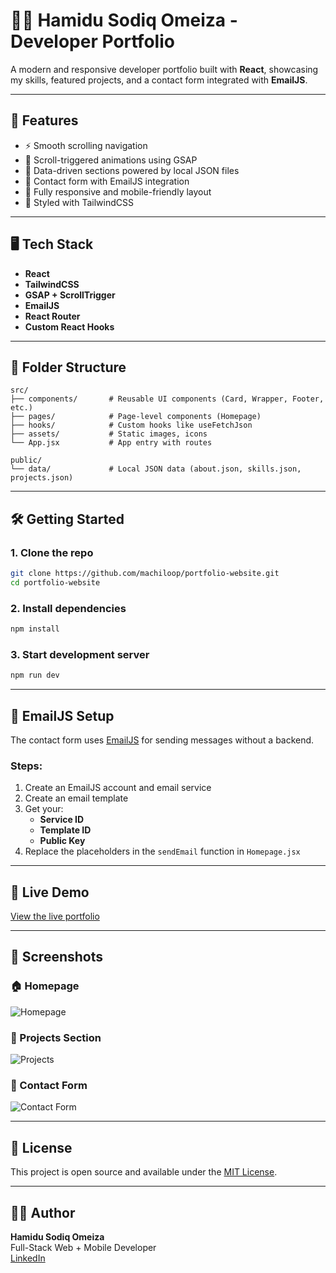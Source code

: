 # 🧑‍💻 Hamidu Sodiq Omeiza - Developer Portfolio

A modern and responsive developer portfolio built with **React**, showcasing my skills, featured projects, and a contact form integrated with **EmailJS**.

---

## 🚀 Features

- ⚡ Smooth scrolling navigation
- 💼 Scroll-triggered animations using GSAP
- 📂 Data-driven sections powered by local JSON files
- 📧 Contact form with EmailJS integration
- 📱 Fully responsive and mobile-friendly layout
- 🎨 Styled with TailwindCSS

---

## 🖥️ Tech Stack

- **React**
- **TailwindCSS**
- **GSAP + ScrollTrigger**
- **EmailJS**
- **React Router**
- **Custom React Hooks**

---

## 📁 Folder Structure

```
src/
├── components/       # Reusable UI components (Card, Wrapper, Footer, etc.)
├── pages/            # Page-level components (Homepage)
├── hooks/            # Custom hooks like useFetchJson
├── assets/           # Static images, icons
└── App.jsx           # App entry with routes

public/
└── data/             # Local JSON data (about.json, skills.json, projects.json)
```

---

## 🛠️ Getting Started

### 1. Clone the repo

```bash
git clone https://github.com/machiloop/portfolio-website.git
cd portfolio-website
```

### 2. Install dependencies

```bash
npm install
```

### 3. Start development server

```bash
npm run dev
```

---

## 🔐 EmailJS Setup

The contact form uses [EmailJS](https://www.emailjs.com) for sending messages without a backend.

### Steps:

1. Create an EmailJS account and email service
2. Create an email template
3. Get your:
   - **Service ID**
   - **Template ID**
   - **Public Key**
4. Replace the placeholders in the `sendEmail` function in `Homepage.jsx`

---

## 🔗 Live Demo

[View the live portfolio](https://machiloop.github.io/portfolio-website/)

---

## 📸 Screenshots

### 🏠 Homepage

![Homepage](./screenshots/homepage.png)

### 💼 Projects Section

![Projects](./screenshots/projects.png)

### 📧 Contact Form

![Contact Form](./screenshots/contact-form.png)

---

## 📝 License

This project is open source and available under the [MIT License](LICENSE).

---

## 🙋‍♂️ Author

**Hamidu Sodiq Omeiza**  
Full-Stack Web + Mobile Developer  
[LinkedIn](https://linkedin.com/in/hsodiq14)
